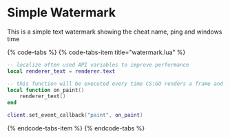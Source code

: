 # Simple Watermark

This is a simple text watermark showing the cheat name, ping and windows time

{% code-tabs %}
{% code-tabs-item title="watermark.lua" %}
```lua
-- localize often used API variables to improve performance
local renderer_text = renderer.text

-- this function will be executed every time CS:GO renders a frame and lets you draw on top of the game scene.
local function on_paint()
	renderer_text()
end

client.set_event_callback("paint", on_paint)
```
{% endcode-tabs-item %}
{% endcode-tabs %}
